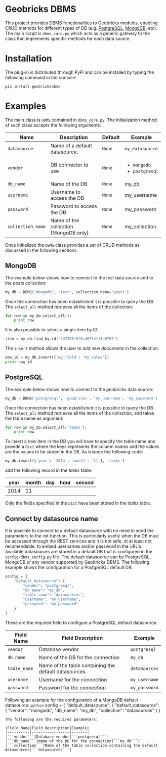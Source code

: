 Geobricks DBMS
==============

This project provides DBMS functionalities to Geobricks modules, enabling CRUD methods for different types of DB (e.g. [PostgreSQL](http://www.postgresql.org/), [MongoDB](http://www.mongodb.org/), etc). The main script is ```dbms_core.py``` which acts as a generic gateway to the class that implements specific methods for each data source.

Installation
============

The plug-in is distributed through PyPi and can be installed by typing the following command in the console:
```
pip install geobricksdbms
```

Examples
========
The main class is ```DBMS``` contained in ```dbms_core.py```. The initialization method of such class accepts the following arguments:

|Name|Description|Default|Example|
|----|-----|-------|-------|
|```datasource```|Name of a default datasource.|```None```|```my_datasource```||
|```vendor```|DB connector to use|```None```|<ul><li>```mongodb```</li><li>```postgresql```</li></ul>|
|```db_name```|Name of the DB|```None```|my_db|
|```username```|Username to access the DB|```None```|my_username|
|```password```|Password to access the DB|```None```|my_password|
|```collection_name```|Name of the collection (MongoDB only)|```None```|my_collection|

Once initialized the ```DBMS``` class provides a set of CRUD methods as discussed in the following sections.

MongoDB
-------
The example below shows how to connect to the _test_ data source and to the _posts_ collection:
```python
my_db = DBMS('mongodb', 'test', collection_name='posts')
```
Once the connection has been estabilished it is possible to query the DB. The ```select_all``` method retrieves all the items of the collection:
```python
for row in my_db.select_all():
    print row
```
It is also possible to select a single item by ID:
```python
item = my_db.find_by_id('547305f8f8cd671df13e6765')
```
The ```insert``` method allows the user to add new documents in the collection:
```python
new_id = my_db.insert({'my_field': 'my_value'})
print new_id
```

PostgreSQL
----------
The example below shows how to connect to the _geobricks_ data source:
```python
my_db = DBMS('postgresql', 'geobricks', 'my_username', 'my_password')
```
Once the connection has been estabilished it is possible to query the DB. The ```select_all``` method retrieves all the items of the collection, and takes the table name as argument:
```python
for row in my_db.select_all('tasks'):
    print row
```
To insert a new item in the DB you will have to specify the table name and provide a ```Dict``` where the keys represents the column names and the values are the values to be stored in the DB. As istance the following code:
```python
my_db.insert({'year': '2014', 'month': '11'}, 'tasks')
```
add the following record in the _tasks_ table:

|year|month|day|hour|second|
|----|-----|---|----|------|
|2014|11||||

Only the fields specified in the ```Dict``` have been stored in the _tasks_ table.

Connect by datasource name
--------------------------
It is possible to connect to a default datasource with no need to send the parameters to the init function. This is particularly useful when the DB must be accessed through the REST services and it is not safe, ot at least not recomendable, to embed usernames and/or password in the URL's. Available datasources are stored in a default DB that is configured in the ```config/dbms_config.py``` file. The default datasource can be PostgreSQL, MongoDB or any vendor supported by Geobricks DBMS. The following example shows the configuration for a PostgreSQL default DB:
```python
config = {
    "default_datasource": {
        "vendor": "postgresql",
        "db_name": "my_db",
        "table_name": "datasources",
        "username": "my_username",
        "password": "my_password"
    }
}
```
These are the required field to configure a PostgreSQL default datasource:

|Field Name|Field Description|Example|
|----------|-----------------|-------|
|```vendor```|Database vendor|```postgresql```|
|```db_name```|Name of the DB for the connection|```my_db```|
|```table_name```|Name of the table containing the default datasources|```datasources```|
|```username```|Username for the connection|```my_username```|
|```password```|Password for the connection|```my_password```|

Following an example for the configuration of a MongoDB default datasource:
```python```
config = {
    "default_datasource": {
        "default_datasource": {
            "vendor": "mongodb",
            "db_name": "my_db",
            "collection": "datasources"
        }
}
```
The following are the required parameters:

|Field Name|Field Description|Example|
|----------|-----------------|-------|
|```vendor```|Database vendor|```postgresql```|
|```db_name```|Name of the DB for the connection|```my_db```|
|```collection```|Name of the table collection containing the default datasources|```datasources```|

